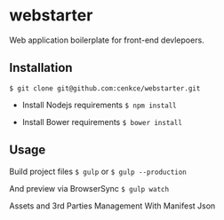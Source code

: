 # webstarter

Web application boilerplate for front-end devlepoers.

Installation
---
  ```$ git clone git@github.com:cenkce/webstarter.git```

- Install Nodejs requirements
  ```$ npm install```

- Install Bower requirements
  ```$ bower install```

Usage
---
Build project files
  ```$ gulp```
  or
  ```$ gulp --production```

And preview via BrowserSync
  ``$ gulp watch``

Assets and 3rd Parties Management With Manifest Json
